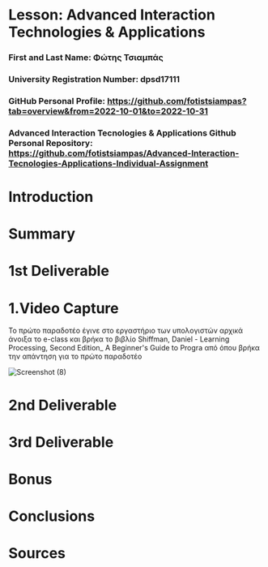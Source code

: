 # Lesson: Advanced Interaction Technologies & Applications

### First and Last Name: Φώτης Τσιαμπάς
### University Registration Number: dpsd17111
### GitHub Personal Profile: https://github.com/fotistsiampas?tab=overview&from=2022-10-01&to=2022-10-31
### Advanced Interaction Tecnologies & Applications Github Personal Repository: https://github.com/fotistsiampas/Advanced-Interaction-Tecnologies-Applications-Individual-Assignment

# Introduction

# Summary


# 1st Deliverable
# 1.Video Capture

Το πρώτο παραδοτέο έγινε στο εργαστήριο των υπολογιστών αρχικά άνοιξα το e-class και βρήκα το βιβλίο Shiffman, Daniel - Learning Processing, Second Edition_ A Beginner's Guide to Progra από όπου βρήκα την απάντηση για το πρώτο παραδοτέο 

![Screenshot (8)](https://user-images.githubusercontent.com/94792023/199829251-37d8f6e4-3394-4679-b960-c3c2f93be716.png)

# 2nd Deliverable


# 3rd Deliverable 


# Bonus 


# Conclusions


# Sources
